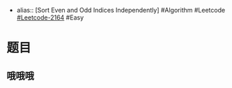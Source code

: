 - alias:: [Sort Even and Odd Indices Independently]
  #Algorithm #Leetcode [#Leetcode-2164](https://leetcode-cn.com/problems/sort-even-and-odd-indices-independently/) #Easy
# 题目
 哦哦哦
-